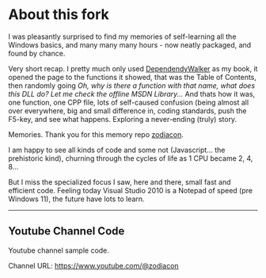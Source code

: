 # About this fork

I was pleasantly surprised to find my memories of self-learning all the Windows basics, and many many many hours - now neatly packaged, and found by chance.

Very short recap. I pretty much only used [DependendyWalker](https://www.dependencywalker.com/) as my book, it opened the page to the functions it showed, that was the Table of Contents, then randomly going *Oh, why is there a function with that name, what does this DLL do? Let me check the offline MSDN Library...* And thats how it was, one function, one CPP file, lots of self-caused confusion (being almost all over everywhere, big and small difference in, coding standards, push the F5-key, and see what happens. Exploring a never-ending (truly) story. 

Memories. Thank you for this memory repo [zodiacon](https://github.com/zodiacon).

I am happy to see all kinds of code and some not (Javascript... the prehistoric kind), churning through the cycles of life as 1 CPU became 2, 4, 8...

But I miss the specialized focus I saw, here and there, small fast and efficient code. Feeling today Visual Studio 2010 is a Notepad of speed (pre Windows 11), the future have lots to learn.

----

## Youtube Channel Code

Youtube channel sample code.

Channel URL: https://www.youtube.com/@zodiacon

